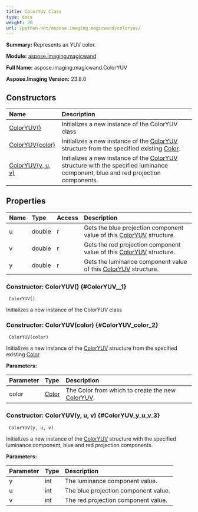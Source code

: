 ```yaml
---
title: ColorYUV Class
type: docs
weight: 20
url: /python-net/aspose.imaging.magicwand/coloryuv/
---
```


**Summary:** Represents an YUV color.

**Module:** [aspose.imaging.magicwand](/imaging/python-net/aspose.imaging.magicwand/)

**Full Name:** aspose.imaging.magicwand.ColorYUV

**Aspose.Imaging Version:** 23.8.0

## **Constructors**
| **Name** | **Description** |
| :- | :- |
| [ColorYUV()](#ColorYUV__1) | Initializes a new instance of the ColorYUV class |
| [ColorYUV(color)](#ColorYUV_color_2) | Initializes a new instance of the [ColorYUV](/imaging/python-net/aspose.imaging.magicwand/coloryuv/) structure from the specified existing [Color](/imaging/python-net/aspose.imaging/color/). |
| [ColorYUV(y, u, v)](#ColorYUV_y_u_v_3) | Initializes a new instance of the [ColorYUV](/imaging/python-net/aspose.imaging.magicwand/coloryuv/) structure with the specified luminance component, blue and red projection components. |
## **Properties**
| **Name** | **Type** | **Access** | **Description** |
| :- | :- | :- | :- |
| u | double | r | Gets the blue projection component value of this [ColorYUV](/imaging/python-net/aspose.imaging.magicwand/coloryuv/) structure. |
| v | double | r | Gets the red projection component value of this [ColorYUV](/imaging/python-net/aspose.imaging.magicwand/coloryuv/) structure. |
| y | double | r | Gets the luminance component value of this [ColorYUV](/imaging/python-net/aspose.imaging.magicwand/coloryuv/) structure. |


### Constructor: ColorYUV() {#ColorYUV__1}


```
 ColorYUV() 
```

Initializes a new instance of the ColorYUV class

### Constructor: ColorYUV(color) {#ColorYUV_color_2}


```
 ColorYUV(color) 
```

Initializes a new instance of the [ColorYUV](/imaging/python-net/aspose.imaging.magicwand/coloryuv/) structure from the specified existing [Color](/imaging/python-net/aspose.imaging/color/).

**Parameters:**

| Parameter | Type | Description |
| :- | :- | :- |
| color | [Color](/imaging/python-net/aspose.imaging/color) | The Color from which to create the new [ColorYUV](/imaging/python-net/aspose.imaging.magicwand/coloryuv/). |

### Constructor: ColorYUV(y, u, v) {#ColorYUV_y_u_v_3}


```
 ColorYUV(y, u, v) 
```

Initializes a new instance of the [ColorYUV](/imaging/python-net/aspose.imaging.magicwand/coloryuv/) structure with the specified luminance component, blue and red projection components.

**Parameters:**

| Parameter | Type | Description |
| :- | :- | :- |
| y | int | The luminance component value. |
| u | int | The blue projection component value. |
| v | int | The red projection component value. |

